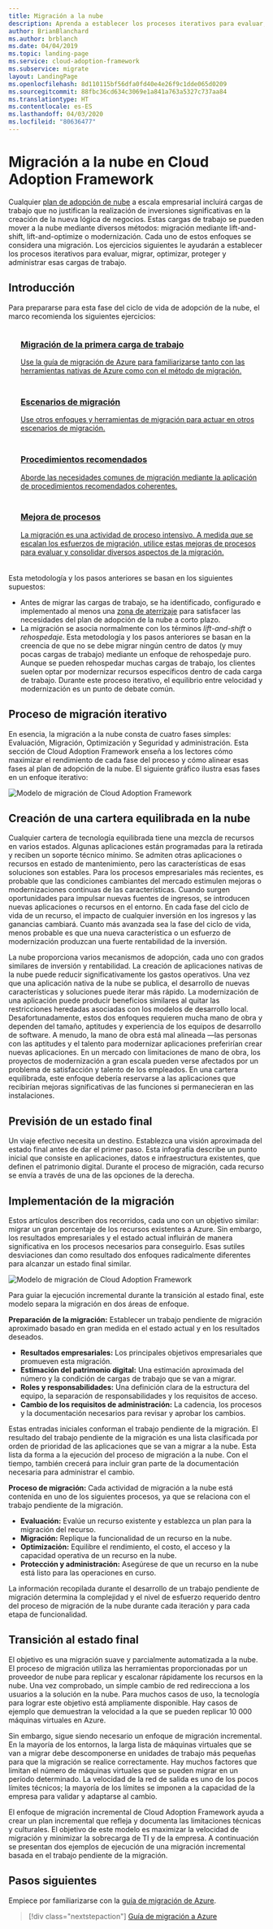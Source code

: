 ```yaml
---
title: Migración a la nube
description: Aprenda a establecer los procesos iterativos para evaluar, migrar, optimizar, proteger y administrar las cargas de trabajo que desea migrar a la nube.
author: BrianBlanchard
ms.author: brblanch
ms.date: 04/04/2019
ms.topic: landing-page
ms.service: cloud-adoption-framework
ms.subservice: migrate
layout: LandingPage
ms.openlocfilehash: 8d110115bf56dfa0fd40e4e26f9c1dde065d0209
ms.sourcegitcommit: 88fbc36cd634c3069e1a841a763a5327c737aa84
ms.translationtype: HT
ms.contentlocale: es-ES
ms.lasthandoff: 04/03/2020
ms.locfileid: "80636477"
---
```

# <a name="cloud-migration-in-the-cloud-adoption-framework"></a>Migración a la nube en Cloud Adoption Framework

Cualquier [plan de adopción de nube](../plan/index.md) a escala empresarial incluirá cargas de trabajo que no justifican la realización de inversiones significativas en la creación de la nueva lógica de negocios. Estas cargas de trabajo se pueden mover a la nube mediante diversos métodos: migración mediante lift-and-shift, lift-and-optimize o modernización. Cada uno de estos enfoques se considera una migración. Los ejercicios siguientes le ayudarán a establecer los procesos iterativos para evaluar, migrar, optimizar, proteger y administrar esas cargas de trabajo.

## <a name="getting-started"></a>Introducción

Para prepararse para esta fase del ciclo de vida de adopción de la nube, el marco recomienda los siguientes ejercicios:

<!-- markdownlint-disable MD033 -->
<ul class="panelContent cardsF">
    <li style="display: flex; flex-direction: column;">
        <a href="./azure-migration-guide/index.md">
            <div class="cardSize">
                <div class="cardPadding" style="padding-bottom:10px;">
                    <div class="card" style="padding-bottom:10px;">
                        <div class="cardImageOuter">
                            <div class="cardImage">
                                <img alt="" src="../_images/icons/1.png" data-linktype="external">
                            </div>
                        </div>
                        <div class="cardText" style="padding-left:0px;">
                            <h3>Migración de la primera carga de trabajo</h3>
Use la guía de migración de Azure para familiarizarse tanto con las herramientas nativas de Azure como con el método de migración.
                        </div>
                    </div>
                </div>
            </div>
        </a>
    </li>
    <li style="display: flex; flex-direction: column;">
        <a href="./azure-best-practices/index.md">
            <div class="cardSize">
                <div class="cardPadding" style="padding-bottom:10px;">
                    <div class="card" style="padding-bottom:10px;">
                        <div class="cardImageOuter">
                            <div class="cardImage">
                                <img alt="" src="../_images/icons/2.png" data-linktype="external">
                            </div>
                        </div>
                        <div class="cardText" style="padding-left:0px;">
                            <h3>Escenarios de migración</h3>
Use otros enfoques y herramientas de migración para actuar en otros escenarios de migración.
                        </div>
                    </div>
                </div>
            </div>
        </a>
    </li>
    <li style="display: flex; flex-direction: column;">
        <a href="./azure-best-practices/index.md">
            <div class="cardSize">
                <div class="cardPadding" style="padding-bottom:10px;">
                    <div class="card" style="padding-bottom:10px;">
                        <div class="cardImageOuter">
                            <div class="cardImage">
                                <img alt="" src="../_images/icons/3.png" data-linktype="external">
                            </div>
                        </div>
                        <div class="cardText" style="padding-left:0px;">
                            <h3>Procedimientos recomendados</h3>
Aborde las necesidades comunes de migración mediante la aplicación de procedimientos recomendados coherentes.
                        </div>
                    </div>
                </div>
            </div>
        </a>
    </li>
    <li style="display: flex; flex-direction: column;">
        <a href="./migration-considerations/index.md">
            <div class="cardSize">
                <div class="cardPadding" style="padding-bottom:10px;">
                    <div class="card" style="padding-bottom:10px;">
                        <div class="cardImageOuter">
                            <div class="cardImage">
                                <img alt="" src="../_images/icons/4.png" data-linktype="external">
                            </div>
                        </div>
                        <div class="cardText" style="padding-left:0px;">
                            <h3>Mejora de procesos</h3>
La migración es una actividad de proceso intensivo. A medida que se escalan los esfuerzos de migración, utilice estas mejoras de procesos para evaluar y consolidar diversos aspectos de la migración.
                        </div>
                    </div>
                </div>
            </div>
        </a>
    </li>
</ul>
<!-- markdownlint-enable MD033 -->

Esta metodología y los pasos anteriores se basan en los siguientes supuestos:

- Antes de migrar las cargas de trabajo, se ha identificado, configurado e implementado al menos una [zona de aterrizaje](../ready/index.md) para satisfacer las necesidades del plan de adopción de la nube a corto plazo.
- La migración se asocia normalmente con los términos _lift-and-shift_ o _rehospedaje_. Esta metodología y los pasos anteriores se basan en la creencia de que no se debe migrar ningún centro de datos (y muy pocas cargas de trabajo) mediante un enfoque de rehospedaje puro. Aunque se pueden rehospedar muchas cargas de trabajo, los clientes suelen optar por modernizar recursos específicos dentro de cada carga de trabajo. Durante este proceso iterativo, el equilibrio entre velocidad y modernización es un punto de debate común.

## <a name="iterative-migration-process"></a>Proceso de migración iterativo

En esencia, la migración a la nube consta de cuatro fases simples: Evaluación, Migración, Optimización y Seguridad y administración. Esta sección de Cloud Adoption Framework enseña a los lectores cómo maximizar el rendimiento de cada fase del proceso y cómo alinear esas fases al plan de adopción de la nube. El siguiente gráfico ilustra esas fases en un enfoque iterativo:

![Modelo de migración de Cloud Adoption Framework](../_images/migrate/methodology.png)

## <a name="create-a-balanced-cloud-portfolio"></a>Creación de una cartera equilibrada en la nube

Cualquier cartera de tecnología equilibrada tiene una mezcla de recursos en varios estados. Algunas aplicaciones están programadas para la retirada y reciben un soporte técnico mínimo. Se admiten otras aplicaciones o recursos en estado de mantenimiento, pero las características de esas soluciones son estables. Para los procesos empresariales más recientes, es probable que las condiciones cambiantes del mercado estimulen mejoras o modernizaciones continuas de las características. Cuando surgen oportunidades para impulsar nuevas fuentes de ingresos, se introducen nuevas aplicaciones o recursos en el entorno. En cada fase del ciclo de vida de un recurso, el impacto de cualquier inversión en los ingresos y las ganancias cambiará. Cuanto más avanzada sea la fase del ciclo de vida, menos probable es que una nueva característica o un esfuerzo de modernización produzcan una fuerte rentabilidad de la inversión.

La nube proporciona varios mecanismos de adopción, cada uno con grados similares de inversión y rentabilidad. La creación de aplicaciones nativas de la nube puede reducir significativamente los gastos operativos. Una vez que una aplicación nativa de la nube se publica, el desarrollo de nuevas características y soluciones puede iterar más rápido. La modernización de una aplicación puede producir beneficios similares al quitar las restricciones heredadas asociadas con los modelos de desarrollo local. Desafortunadamente, estos dos enfoques requieren mucha mano de obra y dependen del tamaño, aptitudes y experiencia de los equipos de desarrollo de software. A menudo, la mano de obra está mal alineada &mdash;las personas con las aptitudes y el talento para modernizar aplicaciones preferirían crear nuevas aplicaciones. En un mercado con limitaciones de mano de obra, los proyectos de modernización a gran escala pueden verse afectados por un problema de satisfacción y talento de los empleados. En una cartera equilibrada, este enfoque debería reservarse a las aplicaciones que recibirían mejoras significativas de las funciones si permanecieran en las instalaciones.

## <a name="envision-an-end-state"></a>Previsión de un estado final

Un viaje efectivo necesita un destino. Establezca una visión aproximada del estado final antes de dar el primer paso. Esta infografía describe un punto inicial que consiste en aplicaciones, datos e infraestructura existentes, que definen el patrimonio digital. Durante el proceso de migración, cada recurso se envía a través de una de las opciones de la derecha.

## <a name="migration-implementation"></a>Implementación de la migración

Estos artículos describen dos recorridos, cada uno con un objetivo similar: migrar un gran porcentaje de los recursos existentes a Azure. Sin embargo, los resultados empresariales y el estado actual influirán de manera significativa en los procesos necesarios para conseguirlo. Esas sutiles desviaciones dan como resultado dos enfoques radicalmente diferentes para alcanzar un estado final similar.

![Modelo de migración de Cloud Adoption Framework](../_images/migrate/methodology.png)

Para guiar la ejecución incremental durante la transición al estado final, este modelo separa la migración en dos áreas de enfoque.

**Preparación de la migración:** Establecer un trabajo pendiente de migración aproximado basado en gran medida en el estado actual y en los resultados deseados.

- **Resultados empresariales:** Los principales objetivos empresariales que promueven esta migración.
- **Estimación del patrimonio digital:** Una estimación aproximada del número y la condición de cargas de trabajo que se van a migrar.
- **Roles y responsabilidades:** Una definición clara de la estructura del equipo, la separación de responsabilidades y los requisitos de acceso.
- **Cambio de los requisitos de administración:** La cadencia, los procesos y la documentación necesarios para revisar y aprobar los cambios.

Estas entradas iniciales conforman el trabajo pendiente de la migración. El resultado del trabajo pendiente de la migración es una lista clasificada por orden de prioridad de las aplicaciones que se van a migrar a la nube. Esta lista da forma a la ejecución del proceso de migración a la nube. Con el tiempo, también crecerá para incluir gran parte de la documentación necesaria para administrar el cambio.

**Proceso de migración:** Cada actividad de migración a la nube está contenida en uno de los siguientes procesos, ya que se relaciona con el trabajo pendiente de la migración.

- **Evaluación:** Evalúe un recurso existente y establezca un plan para la migración del recurso.
- **Migración:** Replique la funcionalidad de un recurso en la nube.
- **Optimización:** Equilibre el rendimiento, el costo, el acceso y la capacidad operativa de un recurso en la nube.
- **Protección y administración:** Asegúrese de que un recurso en la nube está listo para las operaciones en curso.

La información recopilada durante el desarrollo de un trabajo pendiente de migración determina la complejidad y el nivel de esfuerzo requerido dentro del proceso de migración de la nube durante cada iteración y para cada etapa de funcionalidad.

## <a name="transition-to-the-end-state"></a>Transición al estado final

El objetivo es una migración suave y parcialmente automatizada a la nube. El proceso de migración utiliza las herramientas proporcionadas por un proveedor de nube para replicar y escalonar rápidamente los recursos en la nube. Una vez comprobado, un simple cambio de red redirecciona a los usuarios a la solución en la nube. Para muchos casos de uso, la tecnología para lograr este objetivo está ampliamente disponible. Hay casos de ejemplo que demuestran la velocidad a la que se pueden replicar 10 000 máquinas virtuales en Azure.

Sin embargo, sigue siendo necesario un enfoque de migración incremental. En la mayoría de los entornos, la larga lista de máquinas virtuales que se van a migrar debe descomponerse en unidades de trabajo más pequeñas para que la migración se realice correctamente. Hay muchos factores que limitan el número de máquinas virtuales que se pueden migrar en un período determinado. La velocidad de la red de salida es uno de los pocos límites técnicos; la mayoría de los límites se imponen a la capacidad de la empresa para validar y adaptarse al cambio.

El enfoque de migración incremental de Cloud Adoption Framework ayuda a crear un plan incremental que refleja y documenta las limitaciones técnicas y culturales. El objetivo de este modelo es maximizar la velocidad de migración y minimizar la sobrecarga de TI y de la empresa. A continuación se presentan dos ejemplos de ejecución de una migración incremental basada en el trabajo pendiente de la migración.

## <a name="next-steps"></a>Pasos siguientes

Empiece por familiarizarse con la [guía de migración de Azure](./azure-migration-guide/index.md).

> [!div class="nextstepaction"]
> [Guía de migración a Azure](./azure-migration-guide/index.md)
